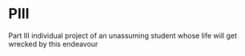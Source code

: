 # PIII
Part III individual project of an unassuming student whose life will get wrecked by this endeavour
